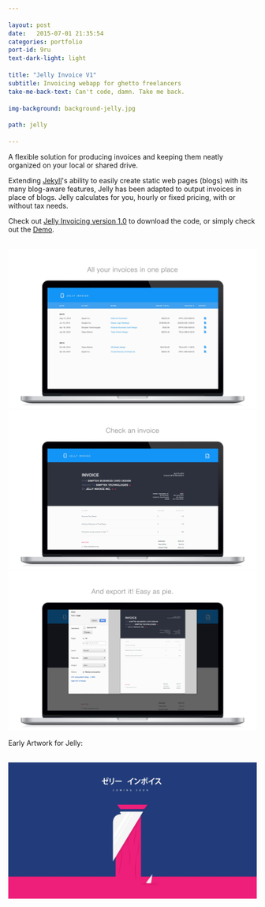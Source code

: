 ```yaml
---

layout: post
date:   2015-07-01 21:35:54
categories: portfolio
port-id: 9ru
text-dark-light: light

title: "Jelly Invoice V1"
subtitle: Invoicing webapp for ghetto freelancers
take-me-back-text: Can't code, damn. Take me back.

img-background: background-jelly.jpg

path: jelly

---
```


A flexible solution for producing invoices and keeping them neatly organized on your local or shared drive.

Extending <a href="http://jekyllrb.com/" target="_blank">Jekyll</a>'s ability to easily create static web pages (blogs) with its many blog-aware features, Jelly has been adapted to output invoices in place of blogs. Jelly calculates for you, hourly or fixed pricing, with or without tax needs.

Check out <a href="http://mrurka.github.io/jelly-invoice-website/" target="_blank">Jelly Invoicing version 1.0</a> to download the code, or simply check out the <a href="http://mrurka.github.io/jelly-invoice/" target="_blank">Demo</a>.

<div className="image-container">
    <img className="clear" src=""/>
    <img className="w4" src="./img/work/jelly/jelly-invoice-screen1.jpg" alt="Preview of Jelly Invoice's Index of Invoices"/>
    <img className="w4" src="./img/work/jelly/jelly-invoice-screen2.jpg" alt="Preview of Jelly Invoice Invoice Page"/>
    <img className="w4" src="./img/work/jelly/jelly-invoice-screen3.jpg" alt="Preview of Jelly Invoice Exporting an invoice"/>
</div>

Early Artwork for Jelly:

<div className="image-container">
    <img className="clear" src=""/>
    <img className="w4" src="./img/work/jelly/jelly-invoice-wide.jpg" alt="Promo photo for Jelly Invoice"/>
</div>
